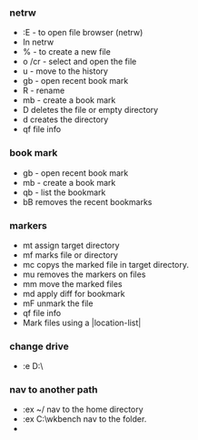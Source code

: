 
### netrw
- :E - to open file browser (netrw)  
- In netrw  
-  % - to create a new file
-  o /cr - select and open the file
-  u  - move to the history
-  gb - open recent book mark
-  R  - rename
-  mb - create a book mark
-  D deletes the file or empty directory
-  d creates the directory
-  qf file info
### book mark
-  gb - open recent book mark
-  mb - create a book mark
-  qb  - list the bookmark
-  bB removes the recent bookmarks

### markers
 - mt assign target directory
 - mf marks file or directory
 - mc copys the marked file in target directory.
 - mu removes the markers on files
 - mm move the marked files
 - md apply diff for bookmark
 - mF unmark the file
 - qf file info
 - Mark files using a |location-list|
### change drive
 - :e D:\

### nav to another path
 - :ex ~/  nav to the home directory
 - :ex C:\wkbench nav to the folder.
 - 
